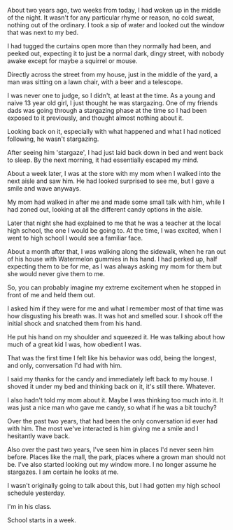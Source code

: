 About two years ago, two weeks from today, I had woken up in the middle of the night. It wasn't for any particular rhyme or reason, no cold sweat, nothing out of the ordinary. I took a sip of water and looked out the window that was next to my bed. 

I had tugged the curtains open more than they normally had been, and peeked out, expecting it to just be a normal dark, dingy street, with nobody awake except for maybe a squirrel or mouse.

Directly across the street from my house, just in the middle of the yard, a man was sitting on a lawn chair, with a beer and a telescope. 

I was never one to judge, so I didn't, at least at the time. As a young and naive 13 year old girl, I just thought he was stargazing. One of my friends dads was going through a stargazing phase at the time so I had been exposed to it previously, and thought almost nothing about it. 

Looking back on it, especially with what happened and what I had noticed following, he wasn't stargazing. 

After seeing him 'stargaze', I had just laid back down in bed and went back to sleep. By the next morning, it had essentially escaped my mind. 

About a week later, I was at the store with my mom when I walked into the next aisle and saw him. He had looked surprised to see me, but I gave a smile and wave anyways. 

My mom had walked in after me and made some small talk with him, while I had zoned out, looking at all the different candy options in the aisle. 

Later that night she had explained to me that he was a teacher at the local high school, the one I would be going to. At the time, I was excited, when I went to high school I would see a familiar face. 

About a month after that, I was walking along the sidewalk, when he ran out of his house with Watermelon gummies in his hand. I had perked up, half expecting them to be for me, as I was always asking my mom for them but she would never give them to me. 

So, you can probably imagine my extreme excitement when he stopped in front of me and held them out. 

I asked him if they were for me and what I remember most of that time was how disgusting his breath was. It was hot and smelled sour. I shook off the initial shock and snatched them from his hand. 

He put his hand on my shoulder and squeezed it. He was talking about how much of a great kid I was, how obedient I was. 

That was the first time I felt like his behavior was odd, being the longest, and only, conversation I'd had with him. 

I said my thanks for the candy and immediately left back to my house. I shoved it under my bed and thinking back on it, it's still there. Whatever. 

I also hadn't told my mom about it. Maybe I was thinking too much into it. It was just a nice man who gave me candy, so what if he was a bit touchy? 

Over the past two years, that had been the only conversation id ever had with him. The most we've interacted is him giving me a smile and I hesitantly wave back. 

Also over the past two years, I've seen him in places I'd never seen him before. Places like the mall, the park, places where a grown man should not be. I've also started looking out my window more. I no longer assume he stargazes. I am certain he looks at me. 

I wasn't originally going to talk about this, but I had gotten my high school schedule yesterday. 

I'm in his class. 

School starts in a week. 